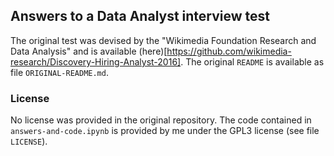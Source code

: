## Answers to a Data Analyst interview test

The original test was devised by the "Wikimedia Foundation Research and Data Analysis" and is available (here)[https://github.com/wikimedia-research/Discovery-Hiring-Analyst-2016].
The original `README` is available as file `ORIGINAL-README.md`.

### License

No license was provided in the original repository.
The code contained in `answers-and-code.ipynb` is provided by me under the GPL3 license (see file `LICENSE`).